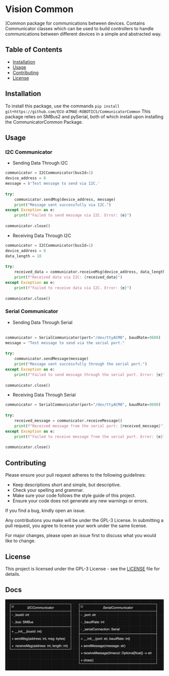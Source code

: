 # Vision Common

]Common package for communications between devices. Contains Communicator classes which can be used to build controllers to handle communications between different devices in a simple and abstracted way.

## Table of Contents

-   [Installation](#installation)
-   [Usage](#usage)
-   [Contributing](#contributing)
-   [License](#license)

## Installation

To install this package, use the commands `pip install git+https://github.com/ECU-ATMAE-ROBOTICS/CommunicatorCommon`
This package relies on SMBus2 and pySerial, both of which install upon installing the CommunicatorCommon Package.

## Usage

### I2C Communicator

-   Sending Data Through I2C

```python
communicator = I2CCommunicator(busId=1)
device_address = 8
message = b'Test message to send via I2C.'

try:
    communicator.sendMsg(device_address, message)
    print("Message sent successfully via I2C.")
except Exception as e:
    print(f"Failed to send message via I2C. Error: {e}")

communicator.close()
```

-   Receiving Data Through I2C

```python
communicator = I2CCommunicator(busId=1)
device_address = 8
data_length = 10

try:
    received_data = communicator.receiveMsg(device_address, data_length)
    print(f"Received data via I2C: {received_data}")
except Exception as e:
    print(f"Failed to receive data via I2C. Error: {e}")

communicator.close()
```

### Serial Communicator

-   Sending Data Through Serial

```python

communicator = SerialCommunicator(port="/dev/ttyACM0", baudRate=9600)
message = "Test message to send via the serial port."

try:
    communicator.sendMessage(message)
    print("Message sent successfully through the serial port.")
except Exception as e:
    print(f"Failed to send message through the serial port. Error: {e}")

communicator.close()

```

-   Receiving Data Through Serial

```python
communicator = SerialCommunicator(port="/dev/ttyACM0", baudRate=9600)

try:
    received_message = communicator.receiveMessage()
    print(f"Received message from the serial port: {received_message}")
except Exception as e:
    print(f"Failed to receive message from the serial port. Error: {e}")

communicator.close()
```

## Contributing

Please ensure your pull request adheres to the following guidelines:

-   Keep descriptions short and simple, but descriptive.
-   Check your spelling and grammar.
-   Make sure your code follows the style guide of this project.
-   Ensure your code does not generate any new warnings or errors.

If you find a bug, kindly open an issue.

Any contributions you make will be under the GPL-3 License. In submitting a pull request, you agree to license your work under the same license.

For major changes, please open an issue first to discuss what you would like to change.

## License

This project is licensed under the GPL-3 License - see the [LICENSE](LICENSE) file for details.

## Docs

![CommunicatorCommon Class Chart](docs/CommunicatorCommon.png)
